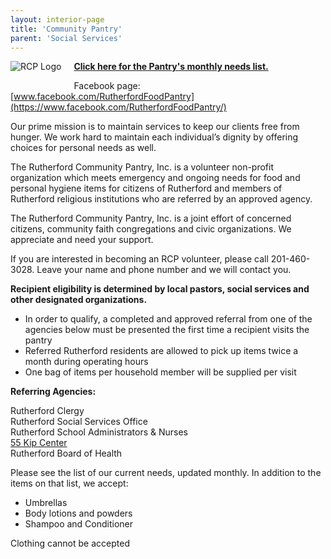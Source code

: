 ```yaml
---
layout: interior-page
title: 'Community Pantry'
parent: 'Social Services'
---
```


<div style="float: left; margin: 0 20px 20px 0;">
  <img src="../RCP-Logo.png" alt="RCP Logo">
</div>

[**Click here for the Pantry's monthly needs list.**](http://static.rutherford-nj.com/social-services/food-pantry-needs-lists/FEB_2016_RCP%20Needs%20List.pdf)

Facebook page: [www.facebook.com/RutherfordFoodPantry](https://www.facebook.com/RutherfordFoodPantry/)

Our prime mission is to maintain services to keep our clients free from hunger. We work hard to maintain each individual’s dignity by offering choices for personal needs as well.

The Rutherford Community Pantry, Inc. is a volunteer non-profit organization which meets emergency and ongoing needs for food and personal hygiene items for citizens of Rutherford and members of Rutherford religious institutions who are referred by an approved agency.

The Rutherford Community Pantry, Inc. is a joint effort of concerned citizens, community faith congregations and civic organizations. We appreciate and need your support.

If you are interested in becoming an RCP volunteer, please call 201-460-3028. Leave your name and phone number and we will contact you.



**Recipient eligibility is determined by local pastors, social services and other designated organizations.**

* In order to qualify, a completed and approved referral from one of the agencies below must be presented the first time a recipient visits the pantry
* Referred Rutherford residents are allowed to pick up items twice a month during operating hours
* One bag of items per household member will be supplied per visit

**Referring Agencies:**

Rutherford Clergy  
Rutherford Social Services Office  
Rutherford School Administrators & Nurses  
[55 Kip Center](http://www.55kipcenter.org)  
Rutherford Board of Health

Please see the list of our current needs, updated monthly. In addition to the items on that list, we accept:

* Umbrellas  
* Body lotions and powders  
* Shampoo and Conditioner  

Clothing cannot be accepted  
